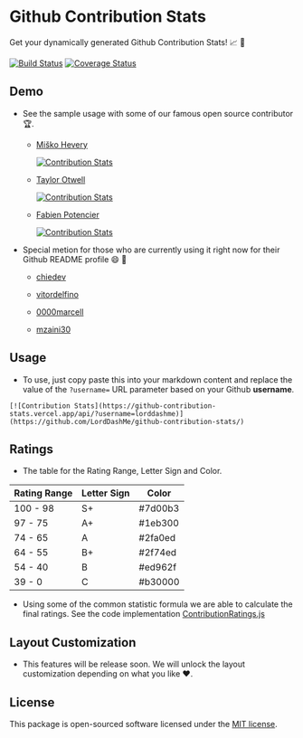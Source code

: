 # Github Contribution Stats

Get your dynamically generated Github Contribution Stats! :chart_with_upwards_trend: :calendar:

[![Build Status](https://img.shields.io/travis/LordDashMe/github-contribution-stats/master.svg?style=flat-square)](https://travis-ci.org/LordDashMe/github-contribution-stats) [![Coverage Status](https://img.shields.io/coveralls/LordDashMe/github-contribution-stats/master.svg?style=flat-square)](https://coveralls.io/github/LordDashMe/github-contribution-stats?branch=master)

## Demo

- See the sample usage with some of our famous open source contributor :trophy:.

  - [Miško Hevery](https://github.com/mhevery)

    [![Contribution Stats](https://github-contribution-stats.vercel.app/api/?username=mhevery)](https://github.com/LordDashMe/github-contribution-stats/)

  - [Taylor Otwell](https://github.com/taylorotwell)

    [![Contribution Stats](https://github-contribution-stats.vercel.app/api/?username=taylorotwell)](https://github.com/LordDashMe/github-contribution-stats/)

  - [Fabien Potencier](https://github.com/fabpot)

    [![Contribution Stats](https://github-contribution-stats.vercel.app/api/?username=fabpot)](https://github.com/LordDashMe/github-contribution-stats/)

- Special metion for those who are currently using it right now for their Github README profile :smile: :tada:

  - [chiedev](https://github.com/chiedev)
  
  - [vitordelfino](https://github.com/vitordelfino)

  - [0000marcell](https://github.com/0000marcell)
  
  - [mzaini30](https://github.com/mzaini30)

## Usage

- To use, just copy paste this into your markdown content and replace the value of the ```?username=``` URL parameter based on your Github **username**.

```text
[![Contribution Stats](https://github-contribution-stats.vercel.app/api/?username=lorddashme)](https://github.com/LordDashMe/github-contribution-stats/)
```

## Ratings

- The table for the Rating Range, Letter Sign and Color.

| Rating Range | Letter Sign | Color |
| ---- | ---- | ---- |
| 100 - 98 | S+ | #7d00b3 |
| 97 - 75 | A+ | #1eb300 |
| 74 - 65 | A | #2fa0ed |
| 64 - 55 | B+ | #2f74ed |
| 54 - 40 | B | #ed962f |
| 39 - 0 | C | #b30000 |

- Using some of the common statistic formula we are able to calculate the final ratings. See the code implementation [ContributionRatings.js](https://github.com/LordDashMe/github-contribution-stats/blob/master/src/ContributionRatings.js)

## Layout Customization

- This features will be release soon. We will unlock the layout customization depending on what you like :heart:.

## License

This package is open-sourced software licensed under the [MIT license](https://opensource.org/licenses/MIT).
